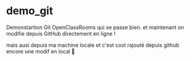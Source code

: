 # demo_git
Demonstartion Git OpenClassRooms
qui se passe bien.
et maintenant on modifie depuis GitHub directement en ligne !

mais ausi depuis ma machine locale 
et c'est cool rajouté depuis github
encore une modif en local 
